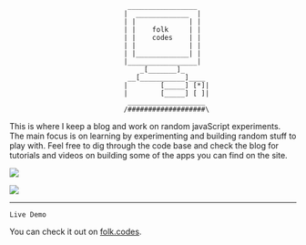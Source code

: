                                  _________________
                                |  _____________  |
                                | |             | |
                                | |    folk     | |
                                | |    codes    | |
                                | |             | |
                                | |_____________| |
                                |_________________|
                                    _[_______]_
                                 __[___________]____
                                |        [_____] [*]|
                                |        [_____] [ ]|
                                 ___________________
                                /###################\

This is where I keep a blog and work on random javaScript experiments.
The main focus is on learning by experimenting and building random stuff to play with.
Feel free to dig through the code base and check the blog for tutorials and videos on building
some of the apps you can find on the site.

[<img src="https://img.shields.io/badge/dynamic/json?url=https%3A%2F%2Fraw.githubusercontent.com%2FZacharyFolk%2Fsandbox%2Fmaster%2Fclient%2Fpackage.json&query=%24.version&label=version
">](/CHANGELOG.md)

<img src="https://img.shields.io/github/commit-activity/m/zacharyfolk/sandbox" />

---

    Live Demo

You can check it out on [folk.codes](https://folk.codes).
